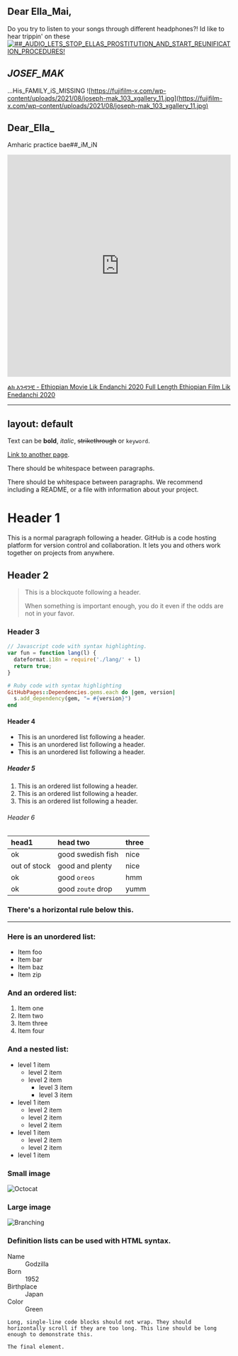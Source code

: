 ## Dear Ella_Mai,
Do you try to listen to your songs through different headphones?! Id like to hear trippin' on these
<a href="https://klhaudio.com/"><IMG src="https://klhaudio.com/wp-content/uploads/2021/03/Ultimate-One-Closeup-zebra-900-820x821.jpg" alt="##_AUDIO_LETS_STOP_ELLAS_PROSTITUTION_AND_START_REUNIFICATION_PROCEDURES!"></a>

## _JOSEF_MAK_
...His_FAMILY_iS_MISSING
![https://fujifilm-x.com/wp-content/uploads/2021/08/joseph-mak_103_xgallery_11.jpg](https://fujifilm-x.com/wp-content/uploads/2021/08/joseph-mak_103_xgallery_11.jpg)

## Dear_Ella_
Amharic practice bae##_iM_iN

<iframe width="100%" height="502" src="https://www.youtube.com/embed/df6FJGEwqqA" title="ድብብቆሽ ሙሉ ፊልም New Ethiopian full movie 2022 | የሲኒማ ፊልም | የአስቴር በዳኔ ፊልም | Haleta tv" frameborder="0" allow="accelerometer; autoplay; clipboard-write; encrypted-media; gyroscope; picture-in-picture" allowfullscreen></iframe>

[ልክ እንዳንቺ - Ethiopian Movie Lik Endanchi 2020 Full Length Ethiopian Film Lik Enedanchi 2020](https://www.youtube.com/watch?v=P4w_9o3RbL0)

---
layout: default
---

Text can be **bold**, _italic_, ~~strikethrough~~ or `keyword`.

[Link to another page](./another-page.html).

There should be whitespace between paragraphs.

There should be whitespace between paragraphs. We recommend including a README, or a file with information about your project.

# Header 1

This is a normal paragraph following a header. GitHub is a code hosting platform for version control and collaboration. It lets you and others work together on projects from anywhere.

## Header 2

> This is a blockquote following a header.
>
> When something is important enough, you do it even if the odds are not in your favor.

### Header 3

```js
// Javascript code with syntax highlighting.
var fun = function lang(l) {
  dateformat.i18n = require('./lang/' + l)
  return true;
}
```

```ruby
# Ruby code with syntax highlighting
GitHubPages::Dependencies.gems.each do |gem, version|
  s.add_dependency(gem, "= #{version}")
end
```

#### Header 4

*   This is an unordered list following a header.
*   This is an unordered list following a header.
*   This is an unordered list following a header.

##### Header 5

1.  This is an ordered list following a header.
2.  This is an ordered list following a header.
3.  This is an ordered list following a header.

###### Header 6

| head1        | head two          | three |
|:-------------|:------------------|:------|
| ok           | good swedish fish | nice  |
| out of stock | good and plenty   | nice  |
| ok           | good `oreos`      | hmm   |
| ok           | good `zoute` drop | yumm  |

### There's a horizontal rule below this.

* * *

### Here is an unordered list:

*   Item foo
*   Item bar
*   Item baz
*   Item zip

### And an ordered list:

1.  Item one
1.  Item two
1.  Item three
1.  Item four

### And a nested list:

- level 1 item
  - level 2 item
  - level 2 item
    - level 3 item
    - level 3 item
- level 1 item
  - level 2 item
  - level 2 item
  - level 2 item
- level 1 item
  - level 2 item
  - level 2 item
- level 1 item

### Small image

![Octocat](https://github.githubassets.com/images/icons/emoji/octocat.png)

### Large image

![Branching](https://guides.github.com/activities/hello-world/branching.png)


### Definition lists can be used with HTML syntax.

<dl>
<dt>Name</dt>
<dd>Godzilla</dd>
<dt>Born</dt>
<dd>1952</dd>
<dt>Birthplace</dt>
<dd>Japan</dd>
<dt>Color</dt>
<dd>Green</dd>
</dl>

```
Long, single-line code blocks should not wrap. They should horizontally scroll if they are too long. This line should be long enough to demonstrate this.
```

```
The final element.
```
